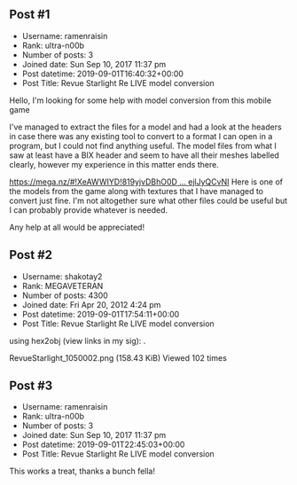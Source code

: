 ## Post #1
- Username: ramenraisin
- Rank: ultra-n00b
- Number of posts: 3
- Joined date: Sun Sep 10, 2017 11:37 pm
- Post datetime: 2019-09-01T16:40:32+00:00
- Post Title: Revue Starlight Re LIVE model conversion

Hello, I'm looking for some help with model conversion from this mobile game

I've managed to extract the files for a model and had a look at the headers in case there was any existing tool to convert to a format I can open in a program, but I could not find anything useful. The model files from what I saw at least have a BIX header and seem to have all their meshes labelled clearly, however my experience in this matter ends there.

[https://mega.nz/#!XeAWWIYD!819yjvDBhO0D ... ejlJyQCvNI](https://mega.nz/#!XeAWWIYD!819yjvDBhO0D2YZdVxB8MgvfzgCiYeTw9ejlJyQCvNI)
Here is one of the models from the game along with textures that I have managed to convert just fine. I'm not altogether sure what other files could be useful but I can probably provide whatever is needed.

Any help at all would be appreciated!
## Post #2
- Username: shakotay2
- Rank: MEGAVETERAN
- Number of posts: 4300
- Joined date: Fri Apr 20, 2012 4:24 pm
- Post datetime: 2019-09-01T17:54:11+00:00
- Post Title: Revue Starlight Re LIVE model conversion

using hex2obj (view links in my sig):
.



RevueStarlight_1050002.png (158.43 KiB) Viewed 102 times
## Post #3
- Username: ramenraisin
- Rank: ultra-n00b
- Number of posts: 3
- Joined date: Sun Sep 10, 2017 11:37 pm
- Post datetime: 2019-09-01T22:45:03+00:00
- Post Title: Revue Starlight Re LIVE model conversion

This works a treat, thanks a bunch fella!
